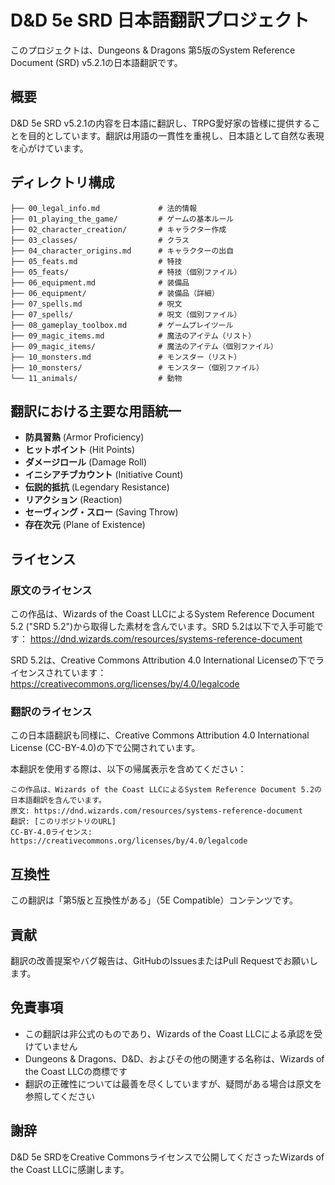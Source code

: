 # D&D 5e SRD 日本語翻訳プロジェクト

このプロジェクトは、Dungeons & Dragons 第5版のSystem Reference Document (SRD) v5.2.1の日本語翻訳です。

## 概要

D&D 5e SRD v5.2.1の内容を日本語に翻訳し、TRPG愛好家の皆様に提供することを目的としています。翻訳は用語の一貫性を重視し、日本語として自然な表現を心がけています。

## ディレクトリ構成

```
├── 00_legal_info.md             # 法的情報
├── 01_playing_the_game/         # ゲームの基本ルール
├── 02_character_creation/       # キャラクター作成
├── 03_classes/                  # クラス
├── 04_character_origins.md      # キャラクターの出自
├── 05_feats.md                  # 特技
├── 05_feats/                    # 特技（個別ファイル）
├── 06_equipment.md              # 装備品
├── 06_equipment/                # 装備品（詳細）
├── 07_spells.md                 # 呪文
├── 07_spells/                   # 呪文（個別ファイル）
├── 08_gameplay_toolbox.md       # ゲームプレイツール
├── 09_magic_items.md            # 魔法のアイテム（リスト）
├── 09_magic_items/              # 魔法のアイテム（個別ファイル）
├── 10_monsters.md               # モンスター（リスト）
├── 10_monsters/                 # モンスター（個別ファイル）
└── 11_animals/                  # 動物
```

## 翻訳における主要な用語統一

- **防具習熟** (Armor Proficiency)
- **ヒットポイント** (Hit Points)
- **ダメージロール** (Damage Roll)
- **イニシアチブカウント** (Initiative Count)
- **伝説的抵抗** (Legendary Resistance)
- **リアクション** (Reaction)
- **セーヴィング・スロー** (Saving Throw)
- **存在次元** (Plane of Existence)

## ライセンス

### 原文のライセンス

この作品は、Wizards of the Coast LLCによるSystem Reference Document 5.2 ("SRD 5.2")から取得した素材を含んでいます。SRD 5.2は以下で入手可能です：
https://dnd.wizards.com/resources/systems-reference-document

SRD 5.2は、Creative Commons Attribution 4.0 International Licenseの下でライセンスされています：
https://creativecommons.org/licenses/by/4.0/legalcode

### 翻訳のライセンス

この日本語翻訳も同様に、Creative Commons Attribution 4.0 International License (CC-BY-4.0)の下で公開されています。

本翻訳を使用する際は、以下の帰属表示を含めてください：

```
この作品は、Wizards of the Coast LLCによるSystem Reference Document 5.2の日本語翻訳を含んでいます。
原文: https://dnd.wizards.com/resources/systems-reference-document
翻訳: [このリポジトリのURL]
CC-BY-4.0ライセンス: https://creativecommons.org/licenses/by/4.0/legalcode
```

## 互換性

この翻訳は「第5版と互換性がある」（5E Compatible）コンテンツです。

## 貢献

翻訳の改善提案やバグ報告は、GitHubのIssuesまたはPull Requestでお願いします。

## 免責事項

- この翻訳は非公式のものであり、Wizards of the Coast LLCによる承認を受けていません
- Dungeons & Dragons、D&D、およびその他の関連する名称は、Wizards of the Coast LLCの商標です
- 翻訳の正確性については最善を尽くしていますが、疑問がある場合は原文を参照してください

## 謝辞

D&D 5e SRDをCreative Commonsライセンスで公開してくださったWizards of the Coast LLCに感謝します。